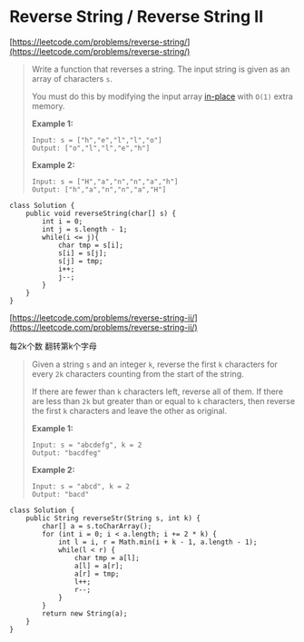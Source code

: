 # Reverse String / Reverse String II

[https://leetcode.com/problems/reverse-string/](https://leetcode.com/problems/reverse-string/)

> Write a function that reverses a string. The input string is given as an array of characters `s`.
>
> You must do this by modifying the input array [in-place](https://en.wikipedia.org/wiki/In-place\_algorithm) with `O(1)` extra memory.
>
> &#x20;
>
> **Example 1:**
>
> ```
> Input: s = ["h","e","l","l","o"]
> Output: ["o","l","l","e","h"]
> ```
>
> **Example 2:**
>
> ```
> Input: s = ["H","a","n","n","a","h"]
> Output: ["h","a","n","n","a","H"]
> ```

```
class Solution {
    public void reverseString(char[] s) {
        int i = 0;
        int j = s.length - 1;
        while(i <= j){
            char tmp = s[i];
            s[i] = s[j];
            s[j] = tmp;
            i++;
            j--;
        }
    }
}
```



[https://leetcode.com/problems/reverse-string-ii/](https://leetcode.com/problems/reverse-string-ii/)

每2k个数 翻转第k个字母

> Given a string `s` and an integer `k`, reverse the first `k` characters for every `2k` characters counting from the start of the string.
>
> If there are fewer than `k` characters left, reverse all of them. If there are less than `2k` but greater than or equal to `k` characters, then reverse the first `k` characters and leave the other as original.
>
> &#x20;
>
> **Example 1:**
>
> ```
> Input: s = "abcdefg", k = 2
> Output: "bacdfeg"
> ```
>
> **Example 2:**
>
> ```
> Input: s = "abcd", k = 2
> Output: "bacd"
> ```

```
class Solution {
    public String reverseStr(String s, int k) {
        char[] a = s.toCharArray();
        for (int i = 0; i < a.length; i += 2 * k) {
            int l = i, r = Math.min(i + k - 1, a.length - 1);
            while(l < r) {
                char tmp = a[l];
                a[l] = a[r];
                a[r] = tmp;
                l++;
                r--;
            }
        }
        return new String(a);
    }
}
```
